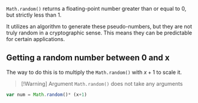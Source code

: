 `Math.random()` returns a floating-point number greater than or equal to 0, but strictly less than 1.

It utilizes an algorithm to generate these pseudo-numbers, but they are not truly random in a cryptographic sense. This means they can be predictable for certain applications.

## Getting a random number between 0 and x

The way to do this is to multiply the `Math.random()` with $x+ 1$ to scale it.

> [!Warning] Argument
> `Math.random()` does not take any arguments
 

```js
var num = Math.random()* (x+1)
```
